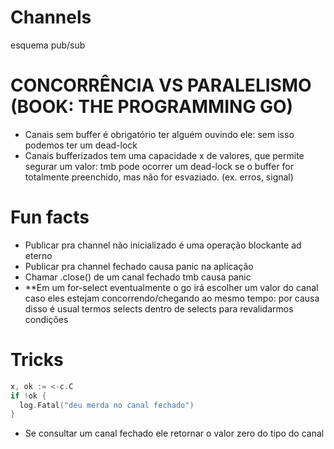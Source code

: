 # Channels

esquema pub/sub

# CONCORRÊNCIA VS PARALELISMO (BOOK: THE PROGRAMMING GO)

- Canais sem buffer é obrigatório ter alguém ouvindo ele: sem isso podemos ter um dead-lock
- Canais bufferizados tem uma capacidade x de valores, que permite segurar um valor: tmb pode ocorrer um dead-lock se o buffer for totalmente preenchido, mas não for esvaziado. (ex. erros, signal)

# Fun facts

- Publicar pra channel não inicializado é uma operação blockante ad eterno
- Publicar pra channel fechado causa panic na aplicação
- Chamar .close() de um canal fechado tmb causa panic
- \*\*Em um for-select eventualmente o go irá escolher um valor do canal caso eles estejam concorrendo/chegando ao mesmo tempo: por causa disso é usual termos selects dentro de selects para revalidarmos condições

# Tricks

```go
x, ok := <-c.C
if !ok {
  log.Fatal("deu merda no canal fechado")
}
```

- Se consultar um canal fechado ele retornar o valor zero do tipo do canal
